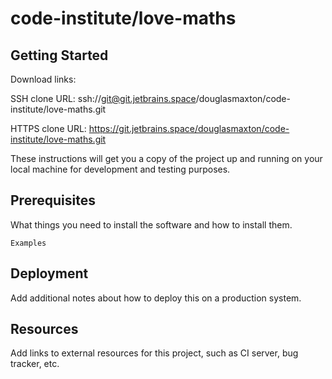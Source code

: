 # code-institute/love-maths



## Getting Started

Download links:

SSH clone URL: ssh://git@git.jetbrains.space/douglasmaxton/code-institute/love-maths.git

HTTPS clone URL: https://git.jetbrains.space/douglasmaxton/code-institute/love-maths.git



These instructions will get you a copy of the project up and running on your local machine for development and testing purposes.

## Prerequisites

What things you need to install the software and how to install them.

```
Examples
```

## Deployment

Add additional notes about how to deploy this on a production system.

## Resources

Add links to external resources for this project, such as CI server, bug tracker, etc.
